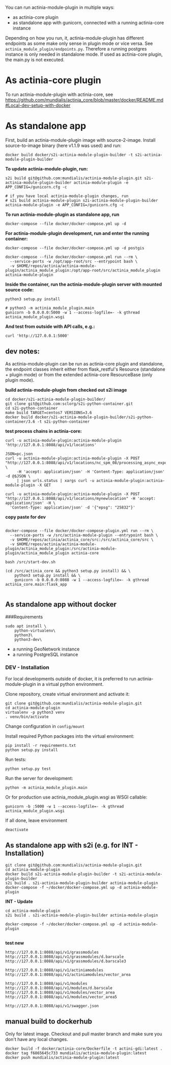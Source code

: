 You can run actinia-module-plugin in multiple ways:

* as actinia-core plugin
* as standalone app with gunicorn, connected with a running actinia-core instance

Depending on how you run, it, actinia-module-plugin has different endpoints as some make only sense in plugin mode or vice versa. See `actinia_module_plugin/endpoints.py`. Therefore a running postgres instance is only needed in standalone mode. If used as actinia-core plugin, the main.py is not executed.


# As actinia-core plugin

To run actinia-module-plugin with actinia-core, see https://github.com/mundialis/actinia_core/blob/master/docker/README.md#Local-dev-setup-with-docker


# As standalone app

First, build an actinia-module-plugin image with source-2-image. Install source-to-image binary (here v1.1.9 was used) and run:
```
docker build docker/s2i-actinia-module-plugin-builder -t s2i-actinia-module-plugin-builder
```
__To update actinia-module-plugin, run:__
```
s2i build git@github.com:mundialis/actinia-module-plugin.git s2i-actinia-module-plugin-builder actinia-module-plugin -e APP_CONFIG=/gunicorn.cfg -c

# if you have local actinia-module-plugin changes, run
# s2i build actinia-module-plugin s2i-actinia-module-plugin-builder actinia-module-plugin -e APP_CONFIG=/gunicorn.cfg -c

```
__To run actinia-module-plugin as standalone app, run__
```
docker-compose --file docker/docker-compose.yml up -d
```

__For actinia-module-plugin development, run and enter the running container:__
```
docker-compose --file docker/docker-compose.yml up -d postgis

docker-compose --file docker/docker-compose.yml run --rm \
  --service-ports -w /opt/app-root/src --entrypoint bash \
  -v $HOME/repos/actinia/actinia-module-plugin/actinia_module_plugin:/opt/app-root/src/actinia_module_plugin actinia-module-plugin
```

__Inside the container, run the actinia-module-plugin server with mounted source code:__
```
python3 setup.py install

# python3 -m actinia_module_plugin.main
gunicorn -b 0.0.0.0:5000 -w 1 --access-logfile=- -k gthread actinia_module_plugin.wsgi
```

__And test from outside with API calls, e.g.:__
```
curl 'http://127.0.0.1:5000'
```


## dev notes:

As actinia-module-plugin can be run as actinia-core plugin and standalone, the endpoint
classes inherit either from flask_restful's Resource (standalone + plugin mode) or from the extended actinia-core ResourceBase (only plugin mode).

__build actinia-module-plugin from checked out s2i image__
```
cd docker/s2i-actinia-module-plugin-builder/
git clone git@github.com:sclorg/s2i-python-container.git
cd s2i-python-container
make build TARGET=centos7 VERSIONS=3.6
docker build docker/s2i-actinia-module-plugin-builder/s2i-python-container/3.6 -t s2i-python-container
```


__test process chains in actinia-core:__
```
curl -u actinia-module-plugin:actinia-module-plugin 'http://127.0.0.1:8088/api/v1/locations'

JSON=pc.json
curl -u actinia-module-plugin:actinia-module-plugin -X POST "http://127.0.0.1:8088/api/v1/locations/nc_spm_08/processing_async_export" \
     -H 'accept: application/json' -H 'Content-Type: application/json' -d @$JSON \
     | json urls.status | xargs curl -u actinia-module-plugin:actinia-module-plugin -X GET

curl -u actinia-module-plugin:actinia-module-plugin -X POST "http://127.0.0.1:8088/api/v1/locations/mynewlocation" -H 'accept: application/json' -H \
  'Content-Type: application/json' -d '{"epsg": "25832"}'
```

__copy paste for dev__
```

docker-compose --file docker/docker-compose-plugin.yml run --rm \
  --service-ports -w /src/actinia-module-plugin --entrypoint bash \
  -v $HOME/repos/actinia/actinia_core/src:/src/actinia_core/src \
  -v $HOME/repos/actinia/actinia-module-plugin/actinia_module_plugin:/src/actinia-module-plugin/actinia_module_plugin actinia-core

bash /src/start-dev.sh

(cd /src/actinia_core && python3 setup.py install) && \
    python3 setup.py install && \
    gunicorn -b 0.0.0.0:8088 -w 1 --access-logfile=- -k gthread actinia_core.main:flask_app


```



## As standalone app without docker

###Requirements
```
sudo apt install \
    python-virtualenv\
    python3\
    python3-dev\
```
* a running GeoNetwork instance
* a running PostgreSQL instance

### DEV - Installation
For local developments outside of docker, it is preferred to run actinia-module-plugin in a virtual python environment.

Clone repository, create virtual environment and activate it:
```
git clone git@github.com:mundialis/actinia-module-plugin.git
cd actinia-module-plugin
virtualenv -p python3 venv
. venv/bin/activate
```

Change configuration in ```config/mount```

Install required Python packages into the virtual environment:
```
pip install -r requirements.txt
python setup.py install
```
Run tests:
```
python setup.py test
```

Run the server for development:
```
python -m actinia_module_plugin.main
```

Or for production use actinia_module_plugin.wsgi as WSGI callable:
```
gunicorn -b :5000 -w 1 --access-logfile=- -k gthread actinia_module_plugin.wsgi

```

If all done, leave environment
```
deactivate
```

## As standalone app with s2i (e.g. for INT - Installation)

```
git clone git@github.com:mundialis/actinia-module-plugin.git
cd actinia-module-plugin
docker build s2i-actinia-module-plugin-builder -t s2i-actinia-module-plugin-builder
s2i build . s2i-actinia-module-plugin-builder actinia-module-plugin
docker-compose -f ~/docker/docker-compose.yml up -d actinia-module-plugin
```

__INT - Update__

```
cd actinia-module-plugin
s2i build . s2i-actinia-module-plugin-builder actinia-module-plugin

docker-compose -f ~/docker/docker-compose.yml up -d actinia-module-plugin
```


##

__test new__
```
http://127.0.0.1:8088/api/v1/grassmodules
http://127.0.0.1:8088/api/v1/grassmodules/d.barscale
http://127.0.0.1:8088/api/v1/grassmodules/d.barscale3

http://127.0.0.1:8088/api/v1/actiniamodules
http://127.0.0.1:8088/api/v1/actiniamodules/vector_area

http://127.0.0.1:8088/api/v1/modules
http://127.0.0.1:8088/api/v1/modules/d.barscale
http://127.0.0.1:8088/api/v1/modules/vector_area
http://127.0.0.1:8088/api/v1/modules/vector_area5

http://127.0.0.1:8088/api/v1/swagger.json

```

## manual build to dockerhub

Only for latest image. Checkout and pull master branch and make sure you don't
have any local changes.
```
docker build -f docker/actinia-core/Dockerfile -t actini-gdi:latest .
docker tag f6865645c733 mundialis/actinia-module-plugin:latest
docker push mundialis/actinia-module-plugin:latest
```
